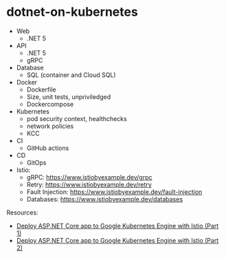 # dotnet-on-kubernetes

- Web
  - .NET 5
- API
  - .NET 5
  - gRPC
- Database
  - SQL (container and Cloud SQL)
- Docker
  - Dockerfile
  - Size, unit tests, unpriviledged
  - Dockercompose
- Kubernetes
  - pod security context, healthchecks
  - network policies
  - KCC
- CI
  - GitHub actions
- CD
  - GitOps
- Istio:
  - gRPC: https://www.istiobyexample.dev/grpc
  - Retry: https://www.istiobyexample.dev/retry
  - Fault Injection: https://www.istiobyexample.dev/fault-injection
  - Databases: https://www.istiobyexample.dev/databases
  
 Resources:
 - [Deploy ASP.NET Core app to Google Kubernetes Engine with Istio (Part 1)](https://codelabs.developers.google.com/codelabs/cloud-istio-aspnetcore-part1#0)
 - [Deploy ASP.NET Core app to Google Kubernetes Engine with Istio (Part 2)](https://codelabs.developers.google.com/codelabs/cloud-istio-aspnetcore-part2#0)

